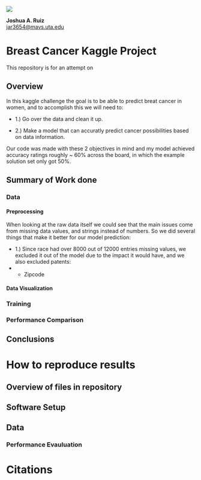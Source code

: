 ![](https://github.com/UTA-DataScience/ProjectTempate/blob/main/UTA-DataScience-Logo.png)

**Joshua A. Ruiz**  
jar3654@mavs.uta.edu  

# Breast Cancer Kaggle Project

This repository is for an attempt on 

## Overview

In this kaggle challenge the goal is to be able to predict breat cancer in women, and to accomplish this we will need to:

  + 1.) Go over the data and clean it up.

  + 2.) Make a model that can accuratly predict cancer possibilities based on data information.

Our code was made with these 2 objectives in mind and my model achieved accuracy ratings roughly ~ 60% across the board, in which the example solution set only got 50%. 

## Summary of Work done
### Data

#### Preprocessing

When looking at the raw data itself we could see that the main issues come from missing data values, and strings instead of numbers.
So we did several things that make it better for our model prediction:

  + 1.) Since race had over 8000 out of 12000 entries missing values, we excluded it out of the model due to the impact it would have, and we also excluded patents:
  + + Zipcode 

#### Data Visualization

### Training

### Performance Comparison

## Conclusions

# How to reproduce results

## Overview of files in repository

## Software Setup

## Data

### Performance Evauluation

# Citations
